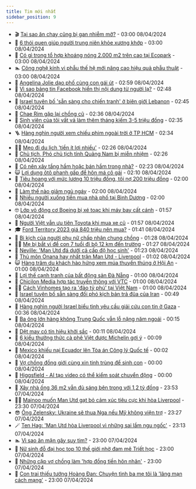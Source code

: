 ```yaml
---
title: Tim mới nhất
sidebar_position: 9
---
```


<!-- vnexpress-tin-moi-nhat:START -->
- 🎬 [Tại sao ăn chay cũng bị gan nhiễm mỡ?](https://vnexpress.net/tai-sao-an-chay-cung-bi-gan-nhiem-mo-4731623.html) - 03:00 08/04/2024
- 🐎 [6 thói quen giúp người trung niên khỏe xương khớp](https://vnexpress.net/6-thoi-quen-giup-nguoi-trung-nien-khoe-xuong-khop-4731582.html) - 03:00 08/04/2024
- 🦍 [Có gì trong tổ hợp khoáng nóng 2.000 m2 trên cao tại Ecopark](https://vnexpress.net/co-gi-trong-to-hop-khoang-nong-2-000-m2-tren-cao-tai-ecopark-4731245.html) - 03:00 08/04/2024
- 🏊 [Công nghệ kính vi phẫu thế hệ mới nâng cao hiệu quả phẫu thuật](https://vnexpress.net/cong-nghe-kinh-vi-phau-the-he-moi-nang-cao-hieu-qua-phau-thuat-4731047.html) - 03:00 08/04/2024
- 🎊 [Angelina Jolie dạo phố cùng con gái út](https://vnexpress.net/angelina-jolie-dao-pho-cung-con-gai-ut-4731576.html) - 02:59 08/04/2024
- 🎃 [Vì sao bảng tin Facebook hiển thị nội dung từ người lạ?](https://vnexpress.net/vi-sao-bang-tin-facebook-hien-thi-noi-dung-tu-nguoi-la-4708158.html) - 02:48 08/04/2024
- 🧰 [Israel tuyên bố &#39;sẵn sàng cho chiến tranh&#39; ở biên giới Lebanon](https://vnexpress.net/israel-tuyen-bo-san-sang-cho-chien-tranh-o-bien-gioi-lebanon-4731565.html) - 02:45 08/04/2024
- 🔭 [Chae Rim gặp lại chồng cũ](https://vnexpress.net/chae-rim-gap-lai-chong-cu-4731593.html) - 02:36 08/04/2024
- 🫶 [Sinh viên của tôi vất vả làm thêm tháng kiếm 3-5 triệu đồng](https://vnexpress.net/sinh-vien-cua-toi-vat-va-lam-them-thang-kiem-3-5-trieu-dong-4731463.html) - 02:35 08/04/2024
- 🪜 [Hàng nghìn người xem chiếu phim ngoài trời ở TP HCM](https://vnexpress.net/hang-nghin-nguoi-xem-chieu-phim-ngoai-troi-o-tp-hcm-4731528.html) - 02:34 08/04/2024
- 👨‍🏫 [Mẹo đi du lịch &#39;tiền ít lợi nhiều&#39;](https://vnexpress.net/meo-di-du-lich-tien-it-loi-nhieu-4730973.html) - 02:26 08/04/2024
- 🎊 [Chủ tịch, Phó chủ tịch tỉnh Quảng Nam bị miễn nhiệm](https://vnexpress.net/chu-tich-pho-chu-tich-tinh-quang-nam-bi-mien-nhiem-4731575.html) - 02:26 08/04/2024
- 🎊 [Có nên xây tầng hầm hoặc bán hầm trong nhà?](https://vnexpress.net/co-nen-xay-tang-ham-hoac-ban-ham-trong-nha-4731496.html) - 02:23 08/04/2024
- 😺 [Lợi dụng ôtô phanh gấp để hôn má cô gái](https://vnexpress.net/loi-dung-oto-phanh-gap-de-hon-ma-co-gai-4731298.html) - 02:10 08/04/2024
- 🐘 [Tiêu hoang với mức lương 10 triệu đồng, tôi nợ 200 triệu đồng](https://vnexpress.net/tieu-hoang-voi-muc-luong-10-trieu-dong-toi-no-200-trieu-dong-4731571.html) - 02:00 08/04/2024
- 🌁 [Làm thế nào giảm ngủ ngáy](https://vnexpress.net/lam-the-nao-giam-ngu-ngay-4731557.html) - 02:00 08/04/2024
- 🐲 [Nhiều người xuống tiền mua nhà phố tại Bình Dương](https://vnexpress.net/nhieu-nguoi-xuong-tien-mua-nha-pho-tai-binh-duong-4730457.html) - 02:00 08/04/2024
- 🤓 [Lớp vỏ động cơ Boeing bị xé toạc khi máy bay cất cánh](https://vnexpress.net/lop-vo-dong-co-boeing-bi-xe-toac-khi-may-bay-cat-canh-4731564.html) - 01:57 08/04/2024
- 💪 [Người Việt vẫn ưu tiên Toyota khi mua xe cũ](https://vnexpress.net/nguoi-viet-van-uu-tien-toyota-khi-mua-xe-cu-4731417.html) - 01:57 08/04/2024
- 🎓 [Ford Territory 2023 giá 840 triệu nên mua?](https://vnexpress.net/ford-territory-2023-gia-840-trieu-nen-mua-4731554.html) - 01:41 08/04/2024
- 🫣 [Bi kịch của người phụ nữ chấp nhận chung chồng](https://vnexpress.net/bi-kich-cua-nguoi-phu-nu-chap-nhan-chung-chong-4731520.html) - 01:28 08/04/2024
- 🧑‍💻 [Mẹ bị bắt vì để con 7 tuổi đi bộ 12 km đến trường](https://vnexpress.net/me-bi-bat-vi-de-con-7-tuoi-di-bo-12-km-den-truong-4731524.html) - 01:27 08/04/2024
- 🐲 [Neville: &#39;Man Utd đá dưới cả cấp độ học sinh&#39;](https://vnexpress.net/neville-man-utd-da-duoi-ca-cap-do-hoc-sinh-4731573.html) - 01:23 08/04/2024
- 🌝 [Thủ môn Onana hay nhất trận Man Utd - Liverpool](https://vnexpress.net/thu-mon-onana-hay-nhat-tran-man-utd-liverpool-4731549.html) - 01:02 08/04/2024
- 😺 [Hàng trăm du khách hào hứng xem múa thuyền thúng ở Hội An](https://vnexpress.net/hang-tram-du-khach-hao-hung-xem-mua-thuyen-thung-o-hoi-an-4730860.html) - 01:00 08/04/2024
- 🐎 [Lợi thế cạnh tranh của bất động sản Đà Nẵng](https://vnexpress.net/loi-the-canh-tranh-cua-bat-dong-san-da-nang-4731430.html) - 01:00 08/04/2024
- 🎡 [Chicilon Media hợp tác truyền thông với VTC](https://vnexpress.net/chicilon-media-hop-tac-truyen-thong-voi-vtc-4731054.html) - 01:00 08/04/2024
- 👨‍🏫 [Cách Vinhomes tạo ra &#39;đảo tỷ phú&#39; tại Việt Nam](https://vnexpress.net/cach-vinhomes-tao-ra-dao-ty-phu-tai-viet-nam-4729673.html) - 01:00 08/04/2024
- 🦆 [Israel tuyên bố sẵn sàng đối phó kịch bản trả đũa của Iran](https://vnexpress.net/israel-tuyen-bo-san-sang-doi-pho-kich-ban-tra-dua-cua-iran-4731550.html) - 00:49 08/04/2024
- 🚦 [Hàng nghìn người Israel biểu tình yêu cầu giải cứu con tin ở Gaza](https://vnexpress.net/hang-nghin-nguoi-israel-bieu-tinh-yeu-cau-giai-cuu-con-tin-o-gaza-4731548.html) - 00:36 08/04/2024
- 💫 [Ba ông lớn hàng không Trung Quốc vẫn lỗ nặng năm ngoái](https://vnexpress.net/ba-ong-lon-hang-khong-trung-quoc-van-lo-nang-nam-ngoai-4731481.html) - 00:15 08/04/2024
- 🎉 [Dệt may có tín hiệu khởi sắc](https://vnexpress.net/det-may-co-tin-hieu-khoi-sac-4731449.html) - 00:11 08/04/2024
- 🌋 [6 kiểu thưởng thức cà phê Việt được Michelin gợi ý](https://vnexpress.net/6-kieu-thuong-thuc-ca-phe-viet-duoc-michelin-goi-y-4731429.html) - 00:09 08/04/2024
- 🤖 [Mexico khiếu nại Ecuador lên Tòa án Công lý Quốc tế](https://vnexpress.net/mexico-khieu-nai-ecuador-len-toa-an-cong-ly-quoc-te-4731546.html) - 00:02 08/04/2024
- 🦏 [Vợ chồng đồng giới cùng xin tinh trùng để sinh con](https://vnexpress.net/vo-chong-dong-gioi-cung-xin-tinh-trung-de-sinh-con-4731471.html) - 00:00 08/04/2024
- 🦩 [Higgsfield - AI tạo video có thể kiểm soát chuyển động](https://vnexpress.net/higgsfield-ai-tao-video-co-the-kiem-soat-chuyen-dong-4731334.html) - 00:00 08/04/2024
- 👺 [Xây nhà ống 36 m2 vẫn đủ sáng bên trong với 1,2 tỷ đồng](https://vnexpress.net/xay-nha-ong-36-m2-van-du-sang-ben-trong-voi-1-2-ty-dong-4731495.html) - 23:53 07/04/2024
- 🧑‍🏫 [Mainoo muốn Man Utd gạt bỏ cảm xúc tiêu cực khi hòa Liverpool](https://vnexpress.net/mainoo-muon-man-utd-gat-bo-cam-xuc-tieu-cuc-khi-hoa-liverpool-4731547.html) - 23:30 07/04/2024
- 😎 [Ông Zelensky: Ukraine sẽ thua Nga nếu Mỹ không viện trợ](https://vnexpress.net/ong-zelensky-ukraine-se-thua-nga-neu-my-khong-vien-tro-4731542.html) - 23:27 07/04/2024
- 🪄 [Ten Hag: &#39;Man Utd hòa Liverpool vì những sai lầm ngu ngốc&#39;](https://vnexpress.net/ten-hag-man-utd-hoa-liverpool-vi-nhung-sai-lam-ngu-ngoc-4731545.html) - 23:13 07/04/2024
- 🏊 [Vì sao ăn mặn gây suy tim?](https://vnexpress.net/vi-sao-an-man-gay-suy-tim-4731434.html) - 23:00 07/04/2024
- 💃 [Nữ sinh đỗ đại học top 10 thế giới nhờ đam mê Triết học](https://vnexpress.net/nu-sinh-do-dai-hoc-top-10-the-gioi-nho-dam-me-triet-hoc-4731340.html) - 23:00 07/04/2024
- 🦆 [Những cặp vợ chồng làm &#39;hợp đồng tiền hôn nhân&#39;](https://vnexpress.net/nhung-cap-vo-chong-lam-hop-dong-tien-hon-nhan-4730546.html) - 23:00 07/04/2024
- 🎊 [Con trai thiếu tướng Hoàng Đan: Chuyện tình ba mẹ tôi là &#39;lãng mạn cách mạng&#39;](https://vnexpress.net/con-trai-thieu-tuong-hoang-dan-chuyen-tinh-ba-me-toi-la-lang-man-cach-mang-4729264.html) - 23:00 07/04/2024<!-- vnexpress-tin-moi-nhat:END -->
